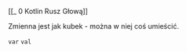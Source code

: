 [[_ 0 Kotlin Rusz Głową]]

Zmienna jest jak kubek - można w niej coś umieścić.

`var` `val`
















